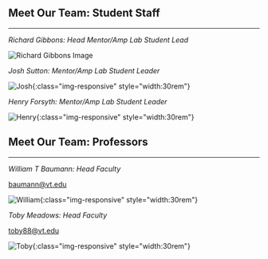 ## Meet Our Team: Student Staff
<hr>


<em>Richard Gibbons: Head Mentor/Amp Lab Student Lead</em>

<img src={} alt="Richard Gibbons Image"></img>

<em>Josh Sutton: Mentor/Amp Lab Student Leader</em>

![Josh](/web/img/Headshots/JoshSutton.jpeg){:class="img-responsive" style="width:30rem"}

<em>Henry Forsyth: Mentor/Amp Lab Student Leader</em>

![Henry](/web/img/Headshots/HenryForsyth.jpeg){:class="img-responsive" style="width:30rem"}

## Meet Our Team: Professors
<hr>

<em>William T Baumann: Head Faculty</em>

<a href="mailto:baumann@vt.edu" >baumann@vt.edu</a>

![William](/web/img/Headshots/Baumann.jpg){:class="img-responsive" style="width:30rem"}

<em>Toby Meadows: Head Faculty</em>

<a href="mailto:toby88@vt.edu" >toby88@vt.edu</a>

![Toby](/web/img/Headshots/Meadows.jpg){:class="img-responsive" style="width:30rem"}